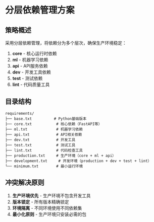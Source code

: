 # 分层依赖管理方案

## 策略概述

采用分层依赖管理，将依赖分为多个层次，确保生产环境稳定：

1. **core** - 核心运行时依赖
2. **ml** - 机器学习依赖
3. **api** - API服务依赖
4. **dev** - 开发工具依赖
5. **test** - 测试依赖
6. **lint** - 代码质量工具

## 目录结构

```
requirements/
├── base.txt          # Python基础版本
├── core.txt           # 核心依赖（FastAPI等）
├── ml.txt             # 机器学习依赖
├── api.txt            # API相关依赖
├── dev.txt            # 开发工具
├── test.txt           # 测试工具
├── lint.txt           # 代码检查工具
├── production.txt     # 生产环境（core + ml + api）
├── development.txt     # 开发环境（production + dev + test + lint）
└── minimum.txt        # 最小运行环境
```

## 冲突解决原则

1. **生产环境优先** - 生产环境不包含开发工具
2. **版本锁定** - 所有版本精确锁定
3. **环境隔离** - 不同环境使用不同依赖集
4. **最小化原则** - 生产环境只安装必需的包